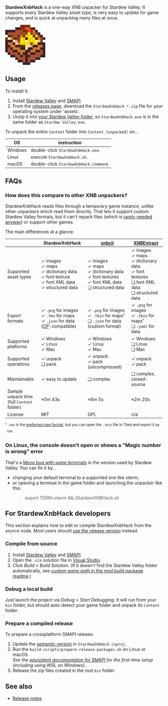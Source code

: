 **StardewXnbHack** is a one-way XNB unpacker for Stardew Valley. It supports every Stardew Valley
asset type, is very easy to update for game changes, and is quick at unpacking many files at once.

![](StardewXnbHack/assets/icon.png)

## Usage
To install it:

1. Install [Stardew Valley](https://www.stardewvalley.net/) and [SMAPI](https://smapi.io/).
2. From the [releases page](https://github.com/Pathoschild/StardewXnbHack/releases), download the
   `StardewXnbHack *.zip` file for your operating system under 'assets'.
3. Unzip it into [your Stardew Valley folder](https://stardewvalleywiki.com/Modding:Game_folder),
   so `StardewXnbHack.exe` is in the same folder as `Stardew Valley.exe`.

To unpack the entire `Content` folder into `Content (unpacked)` on...

OS      | instruction
------- | -----------
Windows | double-click `StardewXnbHack.exe`.
Linux   | execute `StardewXnbHack.sh`.
macOS   | double-click `StardewXnbHack.command`.

## FAQs
### How does this compare to other XNB unpackers?
StardewXnbHack reads files through a temporary game instance, unlike other unpackers which read
them directly. That lets it support custom Stardew Valley formats, but it can't repack files (which
is [rarely needed anyway](https://stardewvalleywiki.com/Modding:Content_Patcher)) or support other
games.

The main differences at a glance:

&nbsp;                | StardewXnbHack | [xnbcli](https://github.com/LeonBlade/xnbcli/) | [XNBExtract](https://community.playstarbound.com/threads/110976)
--------------------- | ---------------- | ------ | -----------
Supported asset types | ✓ images<br />✓ maps<br />✓ dictionary data<br />✓ font texture<br />✓ font XML data<br />✓ structured data | ✓ images<br />✓ maps<br />✓ dictionary data<br />✓ font textures<br />✓ font XML data<br />❑ structured data | ✓ images<br />✓ maps<br />✓ dictionary data<br />✓ font textures<br />❑ font XML data<br />❑ structured data
Export formats | ✓ `.png` for images<br />✓ `.tmx` for maps<br />✓ `.json` for data ([CP](https://stardewvalleywiki.com/Modding:Content_Patcher)-compatible) | ✓ `.png` for images<br />✓ `.tbin` for maps¹<br />❑ `.json` for data (custom format) | ✓ `.png` for images<br />✓ `.tbin` for maps¹<br />❑ `.yaml` for data
Supported platforms | ✓ Windows<br />✓ Linux<br />✓ Mac | ✓ Windows<br />✓ Linux<br />✓ Mac | ✓ Windows<br />❑ Linux<br />❑ Mac
Supported operations | ✓ unpack<br />❑ pack | ✓ unpack<br />✓ pack  (uncompressed) | ✓ unpack<br />✓ pack
Maintainable | ✓ easy to update | ❑ complex | ❑ complex, closed-source
Sample unpack time<br />(full `Content` folder) | ≈0m 43s | ≈6m 5s | ≈2m 20s
License | MIT | GPL | n/a

<sup>¹ `.tmx` is the [preferred map format](https://stardewvalleywiki.com/Modding:Maps#Map_formats), but you can open the `.tbin` file in Tiled and export it as `.tmx`.</sup>

### On Linux, the console doesn't open or shows a "Magic number is wrong" error
That's a [Mono bug with some terminals](https://github.com/mono/mono/issues/6752) in the version
used by Stardew Valley. You can fix it by...

* changing your default terminal to a supported one like xterm;
* or opening a terminal in the game folder and launching the unpacker like this:
  > export TERM=xterm &&./StardewXNBHack.sh

## For StardewXnbHack developers
This section explains how to edit or compile StardewXnbHack from the source code. Most users should
[use the release version](#usage) instead.

### Compile from source
1. Install [Stardew Valley](https://www.stardewvalley.net/) and [SMAPI](https://smapi.io/).
2. Open the `.sln` solution file in [Visual Studio](https://visualstudio.microsoft.com/vs/).
3. Click _Build > Build Solution_. (If it doesn't find the Stardew Valley folder automatically, see
   [_custom game path_ in the mod build package readme](https://smapi.io/package/custom-game-path).)

### Debug a local build
Just launch the project via _Debug > Start Debugging_. It will run from your `bin` folder, but
should auto-detect your game folder and unpack its `Content` folder.

### Prepare a compiled release
To prepare a crossplatform SMAPI release:

1. Update the [semantic version](https://semver.org) in `StardewXnbHack.csproj`.
2. Run the `build-scripts/prepare-release-packages.sh` on Linux or macOS.  
   _See the [equivalent documentation for SMAPI](https://github.com/Pathoschild/SMAPI/blob/develop/docs/technical/smapi.md#preparing-a-release)
   for the first-time setup (including using WSL on Windows)._
3. Release the zip files created in the root `bin` folder.

## See also
* [Release notes](release-notes.md)
